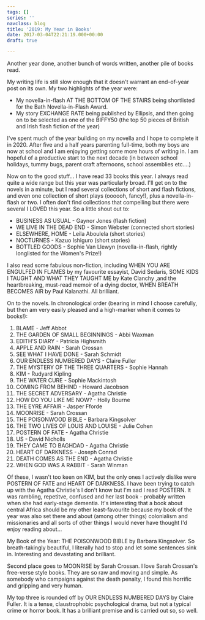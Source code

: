 ```yaml
---
tags: []
series: ''
navclass: blog
title: '2019: My Year in Books'
date: 2017-03-04T22:21:19.000+00:00
draft: true

---
```

Another year done, another bunch of words written, another pile of books read. 

My writing life is still slow enough that it doesn't warrant an end-of-year post on its own. My two highlights of the year were:

* My novella-in-flash AT THE BOTTOM OF THE STAIRS being shortlisted for the Bath Novella-in-Flash Award.
* My story EXCHANGE RATE being published by Ellipsis, and then going on to be selected as one of the BIFFY50 (the top 50 pieces of British and Irish flash fiction of the year)

I've spent much of the year building on my novella and I hope to complete it in 2020. After five and a half years parenting full-time, both my boys are now at school and I am enjoying getting some more hours of writing in. I am hopeful of a productive start to the next decade (in between school holidays, tummy bugs, parent craft afternoons, school assemblies etc....)

Now on to the good stuff... I have read 33 books this year. I always read quite a wide range but this year was particularly broad. I'll get on to the novels in a minute, but I read several collections of short and flash fictions, and even one collection of short plays (oooooh, fancy!), plus a novella-in-flash or two. I often don't find collections that compelling but there were several I LOVED this year. So a little shout out to:

* BUSINESS AS USUAL  - Gaynor Jones (flash fiction)
* WE LIVE IN THE DEAD END  - Simon Webster (connected short stories)
* ELSEWHERE, HOME - Leila Aboulela (short stories)
* NOCTURNES - Kazuo Ishiguro (short stories)
* BOTTLED GOODS  - Sophie Van Llewyn (novella-in-flash, rightly longlisted for the Women's Prize!)

I also read some fabulous non-fiction, including WHEN YOU ARE ENGULFED IN FLAMES  by my favourite essayist, David Sedaris, SOME KIDS I TAUGHT AND WHAT THEY TAUGHT ME by Kate Clanchy ,and the heartbreaking, must-read memoir of a dying doctor, WHEN BREATH BECOMES AIR by Paul Kalanathi. All brilliant.

On to the novels. In chronological order (bearing in mind I choose carefully, but then am very easily pleased and a high-marker when it comes to books!):

 1. BLAME - Jeff Abbot 
 2. THE GARDEN OF SMALL BEGINNINGS - Abbi Waxman 
 3. EDITH'S DIARY - Patricia Highsmith 
 4. APPLE AND RAIN - Sarah Crossan
 5. SEE WHAT I HAVE DONE  - Sarah Schmidt 
 6. OUR ENDLESS NUMBERED DAYS  - Claire Fuller 
 7. THE MYSTERY OF THE THREE QUARTERS - Sophie Hannah 
 8. KIM - Rudyard Kipling
 9. THE WATER CURE - Sophie Mackintosh
10. COMING FROM BEHIND  - Howard Jacobson
11. THE SECRET ADVERSARY  - Agatha Christie
12. HOW DO YOU LIKE ME NOW? - Holly Bourne
13. THE EYRE AFFAIR  - Jasper Fforde
14. MOONRISE  - Sarah Crossan
15. THE POISONWOOD BIBLE - Barbara Kingsolver
16. THE TWO LIVES OF LOUIS AND LOUISE - Julie Cohen
17. POSTERN OF FATE  - Agatha Christie
18. US - David Nicholls
19. THEY CAME TO BAGHDAD - Agatha Christie
20. HEART OF DARKNESS - Joseph Conrad
21. DEATH COMES AS THE END  - Agatha Christie
22. WHEN GOD WAS A RABBIT - Sarah Winman

Of these, I wasn't too keen on KIM, but the only ones I actively dislike were POSTERN OF FATE and HEART OF DARKNESS. I have been trying to catch up with the Agatha Christie's I don't know but I'm sad I read POSTERN. It was rambling, repetitve, confused and her last book - probably written when she had early-stage dementia. It's interesting that a book about central Africa should be my other least-favourite because my book of the year was also set there and about (among other things) colonialism and missionaries and all sorts of other things I would never have thought I'd enjoy reading about...

My Book of the Year: THE POISONWOOD BIBLE  by Barbara Kingsolver. So breath-takingly beautiful, I literally had to stop and let some sentences sink in. Interesting and devastating and brilliant.

Second place goes to MOONRISE by Sarah Crossan. I love Sarah Crossan's free-verse style books. They are so raw and moving and simple. As somebody who campaigns against the death penalty, I found this horrific and gripping and very human.

My top three is rounded off by OUR ENDLESS NUMBERED DAYS by Claire Fuller. It is a tense, claustrophobic psychological drama, but not a typical crime or horror book. It has a brilliant premise and is carried out so, so well.